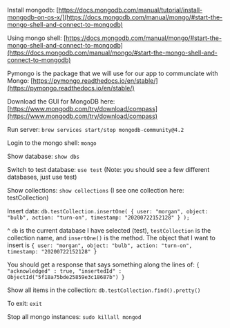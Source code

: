 Install mongodb: [https://docs.mongodb.com/manual/tutorial/install-mongodb-on-os-x/](https://docs.mongodb.com/manual/mongo/#start-the-mongo-shell-and-connect-to-mongodb)

Using mongo shell: [https://docs.mongodb.com/manual/mongo/#start-the-mongo-shell-and-connect-to-mongodb](https://docs.mongodb.com/manual/mongo/#start-the-mongo-shell-and-connect-to-mongodb)

Pymongo is the package that we will use for our app to communciate with Mongo: [https://pymongo.readthedocs.io/en/stable/](https://pymongo.readthedocs.io/en/stable/)

Download the GUI for MongoDB here: [https://www.mongodb.com/try/download/compass](https://www.mongodb.com/try/download/compass)

Run server: `brew services start/stop mongodb-community@4.2`

Login to the mongo shell: `mongo`

Show database: `show dbs`

Switch to test database: `use test` (Note: you should see a few different databases, just use test)

Show collections: `show collections` (I see one collection here: testCollection)

Insert data: `db.testCollection.insertOne( {
user: "morgan",
object: "bulb",
action: "turn-on",
timestamp: "20200722152128"
} );`

^ `db` is the current database I have selected (test), `testCollection` is the collection name, and `insertOne()` is the method. The object that I want to insert is `{
user: "morgan",
object: "bulb",
action: "turn-on",
timestamp: "20200722152128"
}`

You should get a response that says something along the lines of:
`{
	"acknowledged" : true,
	"insertedId" : ObjectId("5f18a75bde25859e3c18687b")
}`

Show all items in the collection: `db.testCollection.find().pretty()`

To exit: `exit`

Stop all mongo instances: `sudo killall mongod`


